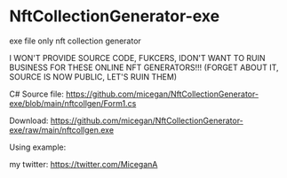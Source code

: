 # NftCollectionGenerator-exe
exe file only nft collection generator


I WON'T PROVIDE SOURCE CODE, FUKCERS, IDON'T WANT TO RUIN BUSINESS FOR THESE ONLINE NFT GENERATORS!!! (FORGET ABOUT IT, SOURCE IS NOW PUBLIC, LET'S RUIN THEM)



C# Source file: https://github.com/micegan/NftCollectionGenerator-exe/blob/main/nftcollgen/Form1.cs

Download: https://github.com/micegan/NftCollectionGenerator-exe/raw/main/nftcollgen.exe

Using example: 


my twitter: https://twitter.com/MiceganA
